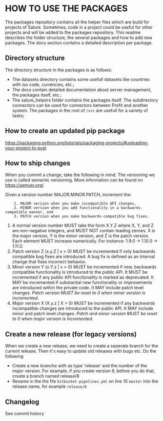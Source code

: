 # HOW TO USE THE PACKAGES
The packages repository contains all the helper files which are build for projects of Salure. 
Sometimes, code in a project could be useful for other projects and will be added to the packages repository.
This readme describes the folder structure, the several packages and how to add new packages.
The docs section contains a detailed description per package.

## Directory structure
The directory structure in the packages is as follows:
- The datasets directory contains some usefull datasets like countries with iso code, currencies, etc.;
- The docs contain detailed documentation about server management, the packages itself, etc.;
- The salure_helpers folder contains the packages itself. The subdirectory connectors can be used for connectors between Profit and another system. The packages in the root of `/src` are usefull for a variety of tasks;

## How to create an updated pip package
https://packaging.python.org/tutorials/packaging-projects/#uploading-your-project-to-pypi

## How to ship changes
When you commit a change, take the following in mind. The versioning we use is called semantic versioning. More information can be found on https://semver.org/ 

Given a version number MAJOR.MINOR.PATCH, increment the:
```
    1. MAJOR version when you make incompatible API changes,
    2. MINOR version when you add functionality in a backwards-compatible manner, and
    3. PATCH version when you make backwards-compatible bug fixes.
```
1. A normal version number MUST take the form X.Y.Z where X, Y, and Z are non-negative integers, and MUST NOT contain leading zeroes. X is the major version, Y is the minor version, and Z is the patch version. Each element MUST increase numerically. For instance: 1.9.0 -> 1.10.0 -> 1.11.0.
1. Patch version Z (x.y.Z | x > 0) MUST be incremented if only backwards compatible bug fixes are introduced. A bug fix is defined as an internal change that fixes incorrect behavior.
1. Minor version Y (x.Y.z | x > 0) MUST be incremented if new, backwards compatible functionality is introduced to the public API. It MUST be incremented if any public API functionality is marked as deprecated. It MAY be incremented if substantial new functionality or improvements are introduced within the private code. It MAY include patch level changes. *Patch version MUST be reset to 0 when minor version is incremented*.
1. Major version X (X.y.z | X > 0) MUST be incremented if any backwards incompatible changes are introduced to the public API. It MAY include minor and patch level changes. *Patch and minor version MUST be reset to 0 when major version is incremented.*

## Create a new release (for legacy versions)
When we create a new release, we need to create a seperate branch for the current release. Then it's easy to update old releases with bugs etc. Do the following
* Create a new branche with as type 'release' and the number of the major version. For example, if you create version 9, before you do that, create a branch named release/8
* Rename in the the file `bitbucket-pipelines.yml` on line 10 `master` into the release name, for example `release/8`

## Changelog
See commit history
